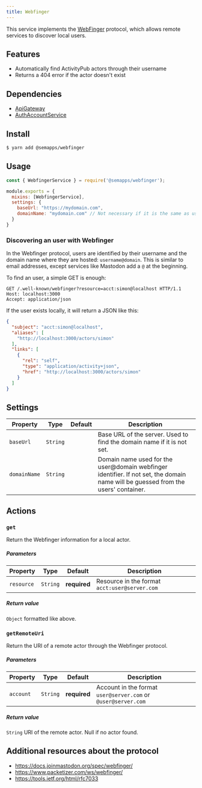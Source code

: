 ```yaml
---
title: Webfinger
---
```


This service implements the [WebFinger](https://en.wikipedia.org/wiki/WebFinger) protocol, which allows remote services to discover local users.

## Features
- Automatically find ActivityPub actors through their username
- Returns a 404 error if the actor doesn't exist


## Dependencies

- [ApiGateway](https://moleculer.services/docs/0.14/moleculer-web.html)
- [AuthAccountService](auth)


## Install

```bash
$ yarn add @semapps/webfinger
```


## Usage

```js
const { WebfingerService } = require('@semapps/webfinger');

module.exports = {
  mixins: [WebfingerService],
  settings: {
    baseUrl: "https://mydomain.com",
    domainName: "mydomain.com" // Not necessary if it is the same as usersContainer
  }
}
```


### Discovering an user with Webfinger

In the Webfinger protocol, users are identified by their username and the domain name where they are hosted: `username@domain`. This is similar to email addresses, except services like Mastodon add a `@` at the beginning.

To find an user, a simple GET is enough:

```
GET /.well-known/webfinger?resource=acct:simon@localhost HTTP/1.1
Host: localhost:3000
Accept: application/json
```

If the user exists locally, it will return a JSON like this:

```json
{
  "subject": "acct:simon@localhost",
  "aliases": [
    "http://localhost:3000/actors/simon"
  ],
  "links": [
    {
      "rel": "self",
      "type": "application/activity+json",
      "href": "http://localhost:3000/actors/simon"
    }
  ]
}
```

## Settings

| Property     | Type      | Default | Description                                                                                                                       |
|--------------|-----------|---------|-----------------------------------------------------------------------------------------------------------------------------------|
| `baseUrl`    | `String`  |         | Base URL of the server. Used to find the domain name if it is not set.                                                            |
| `domainName` | `String`  |         | Domain name used for the user@domain webfinger identifier. If not set, the domain name will be guessed from the users' container. |


## Actions

### `get`

Return the Webfinger information for a local actor.

##### Parameters
| Property   | Type     | Default         | Description                                   |
|------------|----------|-----------------|-----------------------------------------------|
| `resource` | `String` | **required**    | Resource in the format `acct:user@server.com` |

##### Return value
`Object` formatted like above.


### `getRemoteUri`

Return the URI of a remote actor through the Webfinger protocol.

##### Parameters
| Property  | Type     | Default         | Description                                                   |
|-----------|----------|-----------------|---------------------------------------------------------------|
| `account` | `String` | **required**    | Account in the format `user@server.com` or `@user@server.com` |

##### Return value
`String` URI of the remote actor. Null if no actor found.


## Additional resources about the protocol

- https://docs.joinmastodon.org/spec/webfinger/
- https://www.packetizer.com/ws/webfinger/
- https://tools.ietf.org/html/rfc7033
